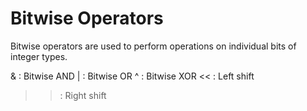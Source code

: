 # Bitwise Operators

Bitwise operators are used to perform operations on individual bits of integer types.

& : Bitwise AND
| : Bitwise OR
^ : Bitwise XOR
<< : Left shift
>> : Right shift